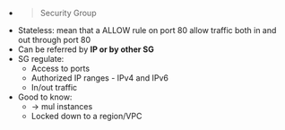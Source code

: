 - > Security Group
- Stateless: mean that a ALLOW rule on port 80 allow traffic both in and out through port 80
- Can be referred by **IP or by other SG**
- SG regulate:
	- Access to ports
	- Authorized IP ranges - IPv4 and IPv6
	- In/out traffic
- Good to know:
	- -> mul instances
	- Locked down to a region/VPC